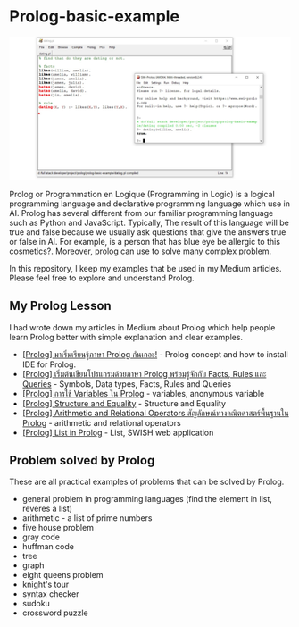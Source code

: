 # Prolog-basic-example
![image](./prolog-thumbnail.jpg)

Prolog or Programmation en Logique (Programming in Logic) is a logical programming language and declarative programming language which use in AI. Prolog has several different from our familiar programming language such as Python and JavaScript. Typically, The result of this language will be true and false because we usually ask questions that give the answers true or false in AI. For example, is a person that has blue eye be allergic to this cosmetics?. Moreover, prolog can use to solve many complex problem. 

In this repository, I keep my examples that be used in my Medium articles. Please feel free to explore and understand Prolog.

## My Prolog Lesson
I had wrote down my articles in Medium about Prolog which help people learn Prolog better with simple explanation and clear examples.
- [[Prolog] มาเริ่มเรียนรู้ภาษา Prolog กันเถอะ!](https://medium.com/neverrest/prolog-มาเริ่มเรียนรู้ภาษา-prolog-กันเถอะ-149e6de985a) - Prolog concept and how to install IDE for Prolog.
- [[Prolog] เริ่มต้นเขียนโปรแกรมด้วยภาษา Prolog พร้อมรู้จักกับ Facts, Rules และ Queries](https://medium.com/neverrest/prolog-เริ่มต้นเขียนโปรแกรมด้วยภาษา-prolog-พร้อมรู้จักกับ-facts-rules-และ-queries-fa8cd1e39531) - Symbols, Data types, Facts, Rules and Queries
- [[Prolog] การใช้ Variables ใน Prolog](https://medium.com/neverrest/prolog-การใช้-variables-ใน-prolog-152f5652f8a8) - variables, anonymous variable
- [[Prolog] Structure and Equality](https://medium.com/neverrest/prolog-structure-and-equality-8d4636fcf45d) - Structure and Equality
- [[Prolog] Arithmetic and Relational Operators สัญลักษณ์ทางคณิตศาสตร์พื้นฐานใน Prolog](https://medium.com/neverrest/prolog-arithmetic-and-relational-operators-สัญลักษณ์ทางคณิตศาสตร์พื้นฐานใน-prolog-d9341be0b097) - arithmetic and relational operators
- [[Prolog] List in Prolog](https://medium.com/neverrest/prolog-list-in-prolog-dbca1d203f73) - List, SWISH web application

## Problem solved by Prolog
These are all practical examples of problems that can be solved by Prolog.
- general problem in programming languages (find the element in list, reveres a list)
- arithmetic - a list of prime numbers
- five house problem
- gray code
- huffman code
- tree
- graph
- eight queens problem
- knight's tour
- syntax checker
- sudoku
- crossword puzzle
